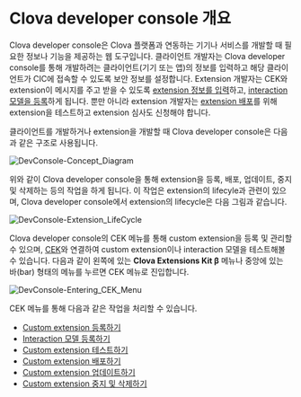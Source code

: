 <!-- Note! This content includes shared parts. Therefore, when you update this, you should beware of synchronization. -->

<!-- Start of the shared content: DeveloperConsoleOverview -->

# Clova developer console 개요

Clova developer console은 Clova 플랫폼과 연동하는 기기나 서비스를 개발할 때 필요한 정보나 기능을 제공하는 웹 도구입니다. 클라이언트 개발자는 Clova developer console를 통해 개발하려는 클라이언트(기기 또는 앱)의 정보를 입력하고 해당 클라이언트가 CIC에 접속할 수 있도록 보안 정보를 설정합니다. Extension 개발자는 CEK와 extension이 메시지를 주고 받을 수 있도록 [extension 정보를 입력](/DevConsole/Guides/Register_Custom_Extension.md)하고, [interaction 모델을 등록](/DevConsole/Guides/Register_Interaction_Model.md)하게 됩니다. 뿐만 아니라 extension 개발자는 [extension 배포](/DevConsole/Guides/Deploy_Custom_Extension.md)를 위해 extension을 테스트하고 extension 심사도 신청해야 합니다.

클라이언트를 개발하거나 extension을 개발할 때 Clova developer console은 다음과 같은 구조로 사용됩니다.

![DevConsole-Concept_Diagram](/DevConsole/Assets/Images/DevConsole-Concept_Diagram.png)

위와 같이 Clova developer console을 통해 extension을 등록, 배포, 업데이트, 중지 및 삭제하는 등의 작업을 하게 됩니다. 이 작업은 extension의 lifecyle과 관련이 있으며, Clova developer console에서 extension의 lifecycle은 다음 그림과 같습니다.

![DevConsole-Extension_LifeCycle](/DevConsole/Assets/Images/DevConsole-Extension_LifeCycle.png)

<!-- End of the shared content -->

Clova developer console의 CEK 메뉴를 통해 custom extension을 등록 및 관리할 수 있으며, [CEK](/Develop/CEK_Overview.md#WhatisCEK)와 연결하여 custom extension이나 interaction 모델을 테스트해볼 수 있습니다. 다음과 같이 왼쪽에 있는 **Clova Extensions Kit β** 메뉴나 중앙에 있는 바(bar) 형태의 메뉴를 누르면 CEK 메뉴로 진입합니다.

![DevConsole-Entering_CEK_Menu](/DevConsole/Assets/Images/DevConsole-Entering_CEK_Menu.png)

CEK 메뉴를 통해 다음과 같은 작업을 처리할 수 있습니다.

* [Custom extension 등록하기](/DevConsole/Guides/Register_Custom_Extension.md)
* [Interaction 모델 등록하기](/DevConsole/Guides/Register_Interaction_Model.md)
* [Custom extension 테스트하기](/DevConsole/Guides/Test_Custom_Extension.md)
* [Custom extension 배포하기](/DevConsole/Guides/Deploy_Custom_Extension.md)
* [Custom extension 업데이트하기](/DevConsole/Guides/Update_Custom_Extension.md)
* [Custom extension 중지 및 삭제하기](/DevConsole/Guides/Remove_Custom_Extension.md)
